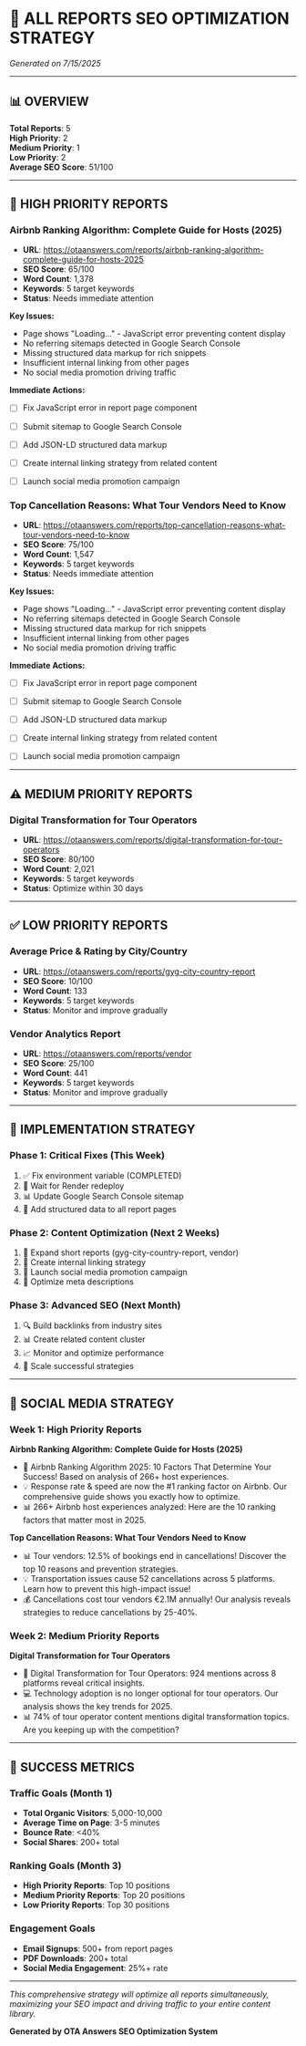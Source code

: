 # 🚀 ALL REPORTS SEO OPTIMIZATION STRATEGY

*Generated on 7/15/2025*

---

## 📊 OVERVIEW

**Total Reports**: 5  
**High Priority**: 2  
**Medium Priority**: 1  
**Low Priority**: 2  
**Average SEO Score**: 51/100

---

## 🚨 HIGH PRIORITY REPORTS


### Airbnb Ranking Algorithm: Complete Guide for Hosts (2025)
- **URL**: https://otaanswers.com/reports/airbnb-ranking-algorithm-complete-guide-for-hosts-2025
- **SEO Score**: 65/100
- **Word Count**: 1,378
- **Keywords**: 5 target keywords
- **Status**: Needs immediate attention

**Key Issues:**
- Page shows "Loading..." - JavaScript error preventing content display
- No referring sitemaps detected in Google Search Console
- Missing structured data markup for rich snippets
- Insufficient internal linking from other pages
- No social media promotion driving traffic

**Immediate Actions:**
- [ ] Fix JavaScript error in report page component
- [ ] Submit sitemap to Google Search Console
- [ ] Add JSON-LD structured data markup
- [ ] Create internal linking strategy from related content
- [ ] Launch social media promotion campaign


### Top Cancellation Reasons: What Tour Vendors Need to Know
- **URL**: https://otaanswers.com/reports/top-cancellation-reasons-what-tour-vendors-need-to-know
- **SEO Score**: 75/100
- **Word Count**: 1,547
- **Keywords**: 5 target keywords
- **Status**: Needs immediate attention

**Key Issues:**
- Page shows "Loading..." - JavaScript error preventing content display
- No referring sitemaps detected in Google Search Console
- Missing structured data markup for rich snippets
- Insufficient internal linking from other pages
- No social media promotion driving traffic

**Immediate Actions:**
- [ ] Fix JavaScript error in report page component
- [ ] Submit sitemap to Google Search Console
- [ ] Add JSON-LD structured data markup
- [ ] Create internal linking strategy from related content
- [ ] Launch social media promotion campaign


---

## ⚠️ MEDIUM PRIORITY REPORTS


### Digital Transformation for Tour Operators
- **URL**: https://otaanswers.com/reports/digital-transformation-for-tour-operators
- **SEO Score**: 80/100
- **Word Count**: 2,021
- **Keywords**: 5 target keywords
- **Status**: Optimize within 30 days


---

## ✅ LOW PRIORITY REPORTS


### Average Price & Rating by City/Country
- **URL**: https://otaanswers.com/reports/gyg-city-country-report
- **SEO Score**: 10/100
- **Word Count**: 133
- **Keywords**: 5 target keywords
- **Status**: Monitor and improve gradually


### Vendor Analytics Report
- **URL**: https://otaanswers.com/reports/vendor
- **SEO Score**: 25/100
- **Word Count**: 441
- **Keywords**: 5 target keywords
- **Status**: Monitor and improve gradually


---

## 🚀 IMPLEMENTATION STRATEGY

### Phase 1: Critical Fixes (This Week)
1. ✅ Fix environment variable (COMPLETED)
2. 🔄 Wait for Render redeploy
3. 📊 Update Google Search Console sitemap
4. 🔧 Add structured data to all report pages

### Phase 2: Content Optimization (Next 2 Weeks)
1. 📝 Expand short reports (gyg-city-country-report, vendor)
2. 🔗 Create internal linking strategy
3. 📱 Launch social media promotion campaign
4. 🎯 Optimize meta descriptions

### Phase 3: Advanced SEO (Next Month)
1. 🔍 Build backlinks from industry sites
2. 📊 Create related content cluster
3. 📈 Monitor and optimize performance
4. 🚀 Scale successful strategies

---

## 📱 SOCIAL MEDIA STRATEGY

### Week 1: High Priority Reports

**Airbnb Ranking Algorithm: Complete Guide for Hosts (2025)**
- 🚀 Airbnb Ranking Algorithm 2025: 10 Factors That Determine Your Success! Based on analysis of 266+ host experiences.
- 💡 Response rate & speed are now the #1 ranking factor on Airbnb. Our comprehensive guide shows you exactly how to optimize.
- 📊 266+ Airbnb host experiences analyzed: Here are the 10 ranking factors that matter most in 2025.


**Top Cancellation Reasons: What Tour Vendors Need to Know**
- 📊 Tour vendors: 12.5% of bookings end in cancellations! Discover the top 10 reasons and prevention strategies.
- 💡 Transportation issues cause 52 cancellations across 5 platforms. Learn how to prevent this high-impact issue!
- 💰 Cancellations cost tour vendors €2.1M annually! Our analysis reveals strategies to reduce cancellations by 25-40%.


### Week 2: Medium Priority Reports

**Digital Transformation for Tour Operators**
- 🚀 Digital Transformation for Tour Operators: 924 mentions across 8 platforms reveal critical insights.
- 💻 Technology adoption is no longer optional for tour operators. Our analysis shows the key trends for 2025.
- 📊 74% of tour operator content mentions digital transformation topics. Are you keeping up with the competition?


---

## 🎯 SUCCESS METRICS

### Traffic Goals (Month 1)
- **Total Organic Visitors**: 5,000-10,000
- **Average Time on Page**: 3-5 minutes
- **Bounce Rate**: <40%
- **Social Shares**: 200+ total

### Ranking Goals (Month 3)
- **High Priority Reports**: Top 10 positions
- **Medium Priority Reports**: Top 20 positions
- **Low Priority Reports**: Top 30 positions

### Engagement Goals
- **Email Signups**: 500+ from report pages
- **PDF Downloads**: 200+ total
- **Social Media Engagement**: 25%+ rate

---

*This comprehensive strategy will optimize all reports simultaneously, maximizing your SEO impact and driving traffic to your entire content library.*

**Generated by OTA Answers SEO Optimization System**
